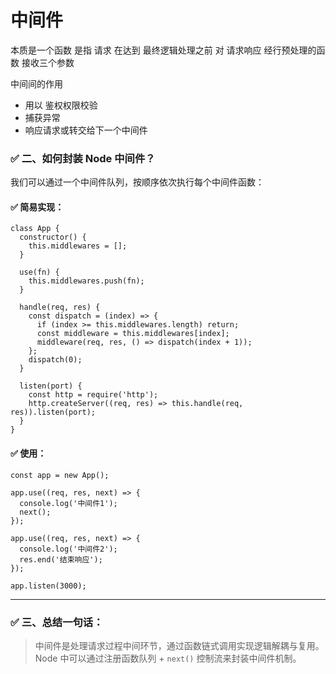# 中间件

本质是一个函数  是指 请求 在达到 最终逻辑处理之前 对 请求响应 经行预处理的函数 接收三个参数

中间间的作用 

- 用以 鉴权权限校验
- 捕获异常
- 响应请求或转交给下一个中间件



### ✅ 二、如何封装 Node 中间件？

我们可以通过一个中间件队列，按顺序依次执行每个中间件函数：

#### ✅ 简易实现：

```
class App {
  constructor() {
    this.middlewares = [];
  }

  use(fn) {
    this.middlewares.push(fn);
  }

  handle(req, res) {
    const dispatch = (index) => {
      if (index >= this.middlewares.length) return;
      const middleware = this.middlewares[index];
      middleware(req, res, () => dispatch(index + 1));
    };
    dispatch(0);
  }

  listen(port) {
    const http = require('http');
    http.createServer((req, res) => this.handle(req, res)).listen(port);
  }
}
```

#### ✅ 使用：

```
const app = new App();

app.use((req, res, next) => {
  console.log('中间件1');
  next();
});

app.use((req, res, next) => {
  console.log('中间件2');
  res.end('结束响应');
});

app.listen(3000);
```

------

### ✅ 三、总结一句话：

> 中间件是处理请求过程中间环节，通过函数链式调用实现逻辑解耦与复用。Node 中可以通过注册函数队列 + `next()` 控制流来封装中间件机制。